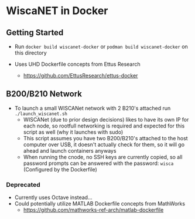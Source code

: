 # WiscaNET in Docker

## Getting Started

- Run `docker build wiscanet-docker` or `podman build wiscanet-docker` on this directory

- Uses UHD Dockerfile concepts from Ettus Research
  - https://github.com/EttusResearch/ettus-docker 

## B200/B210 Network

- To launch a small WISCANet network with 2 B210's attached run `./launch_wiscanet.sh`
  - WISCANet (due to prior design decisions) likes to have its own IP for each node, so rootfull networking is required and expected for this script as well (why it launches with sudo)
  - This script assumes you have two B200/B210's attached to the host computer over USB, it doesn't actually check for them, so it will go ahead and launch containers anyways
  - When running the cnode, no SSH keys are currently copied, so all password prompts can be answered with the password: `wisca` (Configured by the Dockerfile)

### Deprecated

- Currently uses Octave instead...
- Could potentially utilize MATLAB Dockerfile concepts from MathWorks
  - https://github.com/mathworks-ref-arch/matlab-dockerfile
